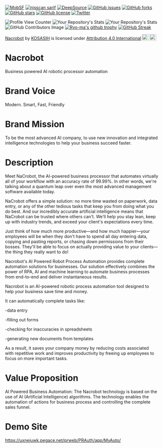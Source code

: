 [![MobSF](https://github.com/KOSASIH/Nacrobot/actions/workflows/mobsf.yml/badge.svg)](https://github.com/KOSASIH/Nacrobot/actions/workflows/mobsf.yml)
[![njsscan sarif](https://github.com/KOSASIH/Nacrobot/actions/workflows/njsscan.yml/badge.svg)](https://github.com/KOSASIH/Nacrobot/actions/workflows/njsscan.yml)
[![DeepSource](https://deepsource.io/gh/KOSASIH/Nacrobot.svg/?label=active+issues&show_trend=true&token=y5rhQtvbsUpTkcumrf5K5XT9)](https://deepsource.io/gh/KOSASIH/Nacrobot/?ref=repository-badge)
[![GitHub issues](https://img.shields.io/github/issues/KOSASIH/Nacrobot)](https://github.com/KOSASIH/Nacrobot/issues)
[![GitHub forks](https://img.shields.io/github/forks/KOSASIH/Nacrobot)](https://github.com/KOSASIH/Nacrobot/network)
[![GitHub stars](https://img.shields.io/github/stars/KOSASIH/Nacrobot)](https://github.com/KOSASIH/Nacrobot/stargazers)
[![GitHub license](https://img.shields.io/github/license/KOSASIH/Nacrobot)](https://github.com/KOSASIH/Nacrobot/blob/main/LICENSE)
[![Twitter](https://img.shields.io/twitter/url?style=social&url=https%3A%2F%2Ftwitter.com%2FKosasihg88G)](https://twitter.com/intent/tweet?text=Wow:&url=https%3A%2F%2Fgithub.com%2FKOSASIH%2FNacrobot)

![Profile View Counter](https://komarev.com/ghpvc/?username=KOSASIH)
![Your Repository's Stats](https://github-readme-stats.vercel.app/api?username=KOSASIH&show_icons=true)
![Your Repository's Stats](https://github-readme-stats.vercel.app/api/top-langs/?username=KOSASIH&theme=blue-green)
![GitHub Contributors Image](https://contrib.rocks/image?repo=KOSASIH/Metazone)
[![Ryo-ma's github trophy](https://github-profile-trophy.vercel.app/?username=KOSASIH&row=1)](https://github.com/KOSASIH/github-profile-trophy)
[![GitHub Streak](http://github-readme-streak-stats.herokuapp.com?user=KOSASIH&theme=tokyonight&date_format=M%20j%5B%2C%20Y%5D)](https://git.io/streak-stats)

<p xmlns:cc="http://creativecommons.org/ns#" xmlns:dct="http://purl.org/dc/terms/"><a property="dct:title" rel="cc:attributionURL" href="https://github.com/KOSASIH/Nacrobot">Nacrobot</a> by <a rel="cc:attributionURL dct:creator" property="cc:attributionName" href="https://github.com/KOSASIH">KOSASIH</a> is licensed under <a href="http://creativecommons.org/licenses/by/4.0/?ref=chooser-v1" target="_blank" rel="license noopener noreferrer" style="display:inline-block;">Attribution 4.0 International<img style="height:22px!important;margin-left:3px;vertical-align:text-bottom;" src="https://mirrors.creativecommons.org/presskit/icons/cc.svg?ref=chooser-v1"><img style="height:22px!important;margin-left:3px;vertical-align:text-bottom;" src="https://mirrors.creativecommons.org/presskit/icons/by.svg?ref=chooser-v1"></a></p>

# Nacrobot

Business powered AI robotic processor automation

# Brand Voice

Modern. Smart, Fast, Friendly

# Brand Mission

To be the most advanced AI company, to use new innovation and integrated intelligence technologies to help your business succeed faster.

# Description

Meet NaCrobot, the AI-powered business processor that automates virtually all of your workflow with an accuracy rate of 99.99%. In other words, we're talking about a quantum leap over even the most advanced management software available today.

NaCrobot offers a simple solution: no more time wasted on paperwork, data entry, or any of the other tedious tasks that keep you from doing what you do best. And our incredibly accurate artificial intelligence means that NaCrobot can be trusted where others can't. We'll help you stay lean, keep up with industry trends, and exceed your client's expectations every time.

Just think of how much more productive—and how much happier—your employees will be when they don't have to spend all day entering data, copying and pasting reports, or chasing down permissions from their bosses. They'll be able to focus on actually providing value to your clients—the thing they really want to do!

Nacrobot's AI Powered Robot Process Automation provides complete automation solutions for businesses. Our solution effectively combines the power of RPA, AI and machine learning to automate business processes from end-to-end and deliver instantaneous results.

Nacrobot is an AI-powered robotic process automation tool designed to help your business save time and money.

It can automatically complete tasks like:

-data entry

-filling out forms

-checking for inaccuracies in spreadsheets

-generating new documents from templates

As a result, it saves your company money by reducing costs associated with repetitive work and improves productivity by freeing up employees to focus on more important tasks.

# Value Proposition

AI Powered Business Automation: The Nacrobot technology is based on the use of AI (Artificial Intelligence) algorithms. The technology enables the automation of actions for business process and controlling the complete sales funnel.

# Demo Site

https://uxnejuwk.pegace.net/prweb/PRAuth/app/MyAuto/

